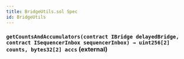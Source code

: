 ```yaml
---
title: BridgeUtils.sol Spec
id: BridgeUtils
---
```


### `getCountsAndAccumulators(contract IBridge delayedBridge, contract ISequencerInbox sequencerInbox) → uint256[2] counts, bytes32[2] accs` (external)
